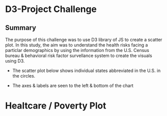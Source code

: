 # D3-Project Challenge

## Summary

The purpose of this challenge was to use D3 library of JS to create a scatter plot. In this study, the aim was to understand the health risks facing a particlar demographics by using the information from the U.S. Census bureau & behavioral risk factor survellance system to create the visuals using D3.

* The scatter plot below shows individual states abbreviated in the U.S. in the circles.

* The axes & labels are seen to the left & bottom of the chart

# Healtcare / Poverty Plot #



